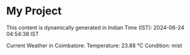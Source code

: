# My Project

This content is dynamically generated in Indian Time (IST): 2024-06-24 04:54:38 IST


Current Weather in Coimbatore:
Temperature: 23.88 °C
Condition: mist
